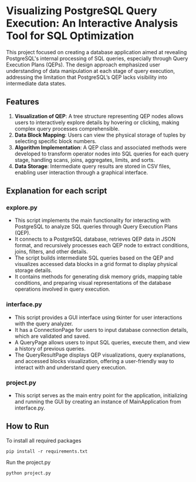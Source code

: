 # Visualizing PostgreSQL Query Execution: An Interactive Analysis Tool for SQL Optimization

This project focused on creating a database application aimed at revealing PostgreSQL's internal processing of SQL queries, especially through Query Execution Plans (QEPs). The design approach emphasized user understanding of data manipulation at each stage of query execution, addressing the limitation that PostgreSQL’s QEP lacks visibility into intermediate data states.

## Features
1. **Visualization of QEP**: A tree structure representing QEP nodes allows users to interactively explore details by hovering or clicking, making complex query processes comprehensible.
2. **Data Block Mapping**: Users can view the physical storage of tuples by selecting specific block numbers.
3. **Algorithm Implementation**: A QEP class and associated methods were developed to transform operator nodes into SQL queries for each query stage, handling scans, joins, aggregates, limits, and sorts.
4. **Data Storage**: Intermediate query results are stored in CSV files, enabling user interaction through a graphical interface.

## Explanation for each script
### explore.py
- This script implements the main functionality for interacting with PostgreSQL to analyze SQL queries through Query Execution Plans (QEP).
- It connects to a PostgreSQL database, retrieves QEP data in JSON format, and recursively processes each QEP node to extract conditions, joins, filters, and other details.
- The script builds intermediate SQL queries based on the QEP and visualizes accessed data blocks in a grid format to display physical storage details.
- It contains methods for generating disk memory grids, mapping table conditions, and preparing visual representations of the database operations involved in query execution.

### interface.py
- This script provides a GUI interface using tkinter for user interactions with the query analyzer.
- It has a ConnectionPage for users to input database connection details, which are validated and saved.
- A QueryPage allows users to input SQL queries, execute them, and view a history of previous queries.
- The QueryResultPage displays QEP visualizations, query explanations, and accessed blocks visualization, offering a user-friendly way to interact with and understand query execution.

### project.py
- This script serves as the main entry point for the application, initializing and running the GUI by creating an instance of MainApplication from interface.py.

## How to Run
To install all required packages
```
pip install -r requirements.txt
```
Run the project.py
```
python project.py
```
